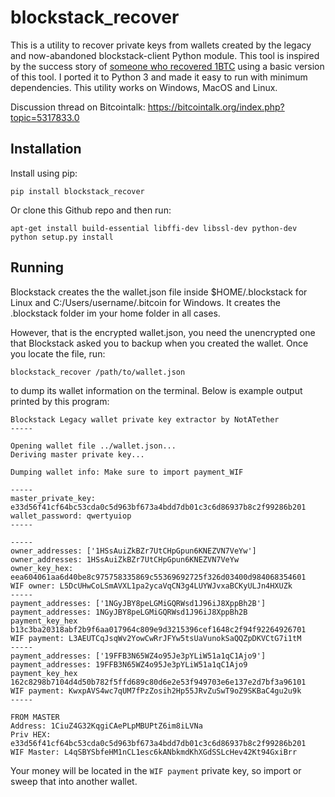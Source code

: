 # blockstack_recover

This is a utility to recover private keys from wallets created by the legacy and now-abandoned blockstack-client Python module. This tool is inspired by the success story of [someone who recovered 1BTC](https://bitcointalk.org/index.php?topic=5306458.0) using a basic version of this tool. I ported it to Python 3 and made it easy to run with minimum dependencies. This utility works on Windows, MacOS and Linux.

Discussion thread on Bitcointalk: https://bitcointalk.org/index.php?topic=5317833.0
## Installation

Install using pip:

```
pip install blockstack_recover
```

Or clone this Github repo and then run:

```
apt-get install build-essential libffi-dev libssl-dev python-dev
python setup.py install
```

## Running

Blockstack creates the the wallet.json file inside $HOME/.blockstack for Linux and C:/Users/username/.bitcoin for Windows. It creates the .blockstack folder im your home folder in all cases.

However, that is the encrypted wallet.json, you need the unencrypted one that Blockstack asked you to backup when you created the wallet. Once you locate the file, run:

```
blockstack_recover /path/to/wallet.json
```

to dump its wallet information on the terminal. Below is example output printed by this program:

```
Blockstack Legacy wallet private key extractor by NotATether
-----

Opening wallet file ../wallet.json...
Deriving master private key...

Dumping wallet info: Make sure to import payment_WIF

-----
master_private_key: e33d56f41cf64bc53cda0c5d963bf673a4bdd7db01c3c6d86937b8c2f99286b201
wallet_password: qwertyuiop
-----

-----
owner_addresses: ['1HSsAuiZkBZr7UtCHpGpun6KNEZVN7VeYw']
owner_addresses: 1HSsAuiZkBZr7UtCHpGpun6KNEZVN7VeYw
owner_key_hex: eea604061aa6d40be8c975758335869c55369692725f326d03400d984068354601
WIF owner: L5DcUHwCoLSmAVXL1pa2ycaVqCN3g4LUYWJvxaBCKyULJn4HXUZk
-----
payment_addresses: ['1NGyJBY8peLGMiGQRWsd1J96iJ8XppBh2B']
payment_addresses: 1NGyJBY8peLGMiGQRWsd1J96iJ8XppBh2B
payment_key_hex b13c3ba20318abf2b9f6aa017964c809e9d3215396cef1648c2f94f92264926701
WIF payment: L3AEUTCqJsqWv2YowCwRrJFYw5tsUaVunokSaQQZpDKVCtG7i1tM
-----
payment_addresses: ['19FFB3N65WZ4o95Je3pYLiW51a1qC1Ajo9']
payment_addresses: 19FFB3N65WZ4o95Je3pYLiW51a1qC1Ajo9
payment_key_hex 162c8298b7104d4d50b782f5ffd689c80d6e2e53f949703e6e137e2d7bf3a96101
WIF payment: KwxpAVS4wc7qUM7fPzZosih2Hp55JRvZuSwT9oZ9SKBaC4gu2u9k
-----

FROM MASTER
Address: 1CiuZ4G32KqgiCAePLpMBUPtZ6im8iLVNa
Priv HEX: e33d56f41cf64bc53cda0c5d963bf673a4bdd7db01c3c6d86937b8c2f99286b201
WIF Master: L4qSBYSbfeHM1nCL1esc6kANbkmdKhXGdSSLcHev42Kt94GxiBrr
```

Your money will be located in the `WIF payment` private key, so import or sweep that into another wallet.

